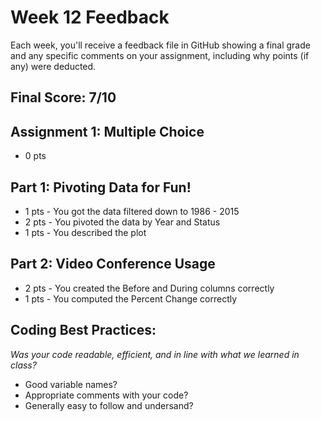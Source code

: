# Week 12 Feedback
Each week, you'll receive a feedback file in GitHub showing a final grade and any specific comments on your assignment, including why points (if any) were deducted.



## Final Score: 7/10

## Assignment 1: Multiple Choice
* 0 pts 

## Part 1: Pivoting Data for Fun!
* 1 pts - You got the data filtered down to 1986 - 2015
* 2 pts - You pivoted the data by Year and Status
* 1 pts - You described the plot

## Part 2: Video Conference Usage
* 2 pts - You created the Before and During columns correctly
* 1 pts - You computed the Percent Change correctly

## Coding Best Practices:
_Was your code readable, efficient, and in line with what we learned in class?_
* Good variable names?
* Appropriate comments with your code?
* Generally easy to follow and undersand?
